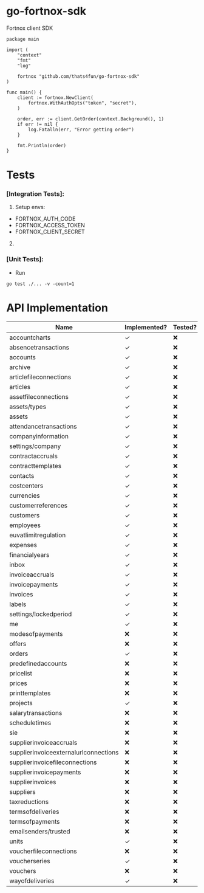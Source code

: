 # go-fortnox-sdk

Fortnox client SDK

```
package main

import (
	"context"
	"fmt"
	"log"

	fortnox "github.com/thats4fun/go-fortnox-sdk"
)

func main() {
	client := fortnox.NewClient(
		fortnox.WithAuthOpts("token", "secret"),
	)

	order, err := client.GetOrder(context.Background(), 1)
	if err != nil {
		log.Fatalln(err, "Error getting order")
	}

	fmt.Println(order)
}

```

# Tests

### [Integration Tests]:

1. Setup envs:

- FORTNOX_AUTH_CODE
- FORTNOX_ACCESS_TOKEN
- FORTNOX_CLIENT_SECRET

2.

### [Unit Tests]:

- Run

```
go test ./... -v -count=1
```

# API Implementation

| Name                                   | Implemented? | Tested?   | 
|----------------------------------------|---------|-----------| 
| accountcharts                          | ✓       | ❌         |  
| absencetransactions                    | ✓       | ❌         |   
| accounts                               | ✓       | ❌         |  
| archive                                | ✓       | ❌         |  
| articlefileconnections                 | ✓       | ❌         |  
| articles                               | ✓       | ❌         |  
| assetfileconnections                   | ✓       | ❌         |  
| assets/types                           | ✓       | ❌         |  
| assets                                 | ✓       | ❌         |  
| attendancetransactions                 | ✓       | ❌         |  
| companyinformation                     | ✓       | ❌         |  
| settings/company                       | ✓       | ❌         |  
| contractaccruals                       | ✓       | ❌         |  
| contracttemplates                      | ✓       | ❌         |  
| contacts                               | ✓        | ❌         |  
| costcenters                            | ✓       | ❌         |  
| currencies                             | ✓       | ❌         |  
| customerreferences                     | ✓       | ❌         |  
| customers                              | ✓       | ❌         |  
| employees                              | ✓        | ❌         |  
| euvatlimitregulation                   | ✓       | ❌         |  
| expenses                               | ✓        | ❌         |  
| financialyears                         | ✓       | ❌         |  
| inbox                                  | ✓        | ❌         |  
| invoiceaccruals                        | ✓       | ❌         |  
| invoicepayments                        | ✓       | ❌         |  
| invoices                               | ✓       | ❌         |  
| labels                                 | ✓       | ❌         |  
| settings/lockedperiod                           | ✓        | ❌         |  
| me                                     | ✓       | ❌         |  
| modesofpayments                        | ❌       | ❌         |  
| offers                                 | ❌       | ❌         |  
| orders                                 | ✓       | ❌         |  
| predefinedaccounts                     | ❌       | ❌         |  
| pricelist                              | ❌       | ❌         |  
| prices                                 | ❌       | ❌         |  
| printtemplates                         | ❌       | ❌         |  
| projects                               | ✓       | ❌         |  
| salarytransactions                     | ❌       | ❌         |  
| scheduletimes                          | ❌       | ❌         |  
| sie                                    | ❌       | ❌         |  
| supplierinvoiceaccruals                | ❌       | ❌         |  
| supplierinvoiceexternalurlconnections  | ❌       | ❌         |  
| supplierinvoicefileconnections         | ❌       | ❌         |  
| supplierinvoicepayments                | ❌       | ❌         |  
| supplierinvoices                       | ❌       | ❌         |  
| suppliers                              | ❌       | ❌         |  
| taxreductions                          | ❌       | ❌         |  
| termsofdeliveries                      | ❌       | ❌         |  
| termsofpayments                        | ❌       | ❌         |  
| emailsenders/trusted                   | ❌       | ❌         |  
| units                                  | ✓       | ❌         |  
| voucherfileconnections                 | ❌       | ❌         |  
| voucherseries                          | ✓       | ❌         |  
| vouchers                               | ❌       | ❌         |  
| wayofdeliveries                        | ✓       | ❌         |  
